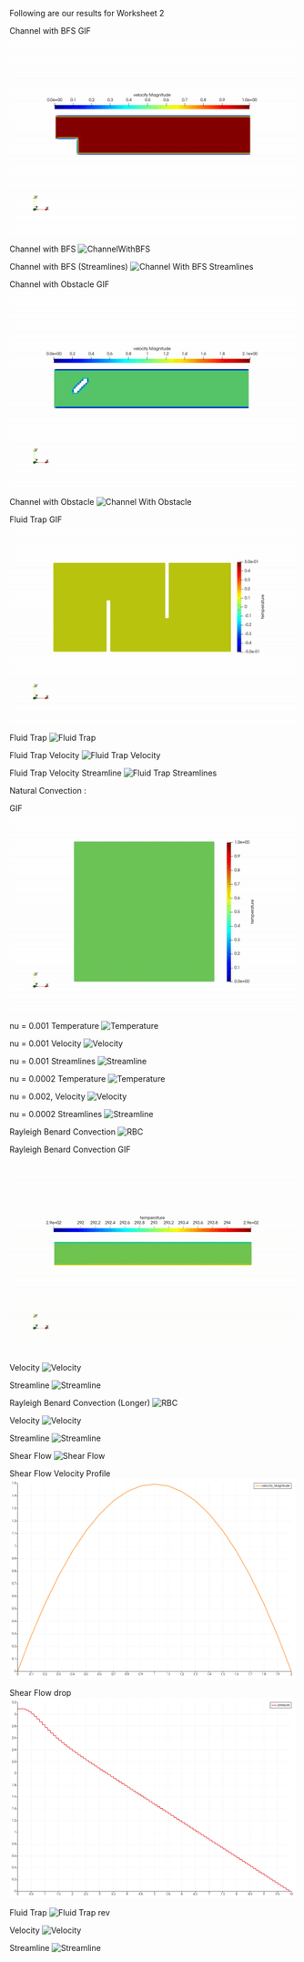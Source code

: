 Following are our results for Worksheet 2

Channel with BFS GIF
![ChannelWithBFS](/docs/images/chwbfs.gif)

Channel with BFS
![ChannelWithBFS](/docs/images/ChannelWithBFS.png)

Channel with BFS (Streamlines)
![Channel With BFS Streamlines](/docs/images/ChannelWithBFSstreamlines.png)

Channel with Obstacle GIF
![ChannelWithObstacle](/docs/images/obs.gif)

Channel with Obstacle
![Channel With Obstacle](/docs/images/ChannelWithObstacle.png)

Fluid Trap GIF
![Fluid Trap](/docs/images/ft.gif)

Fluid Trap
![Fluid Trap](/docs/images/Fluidtrap.png)

Fluid Trap Velocity
![Fluid Trap Velocity](/docs/images/Fluidtrapvel.png)

Fluid Trap Velocity Streamline
![Fluid Trap Streamlines](/docs/images/Fluidtrapvelsl.png)

Natural Convection : 

GIF
![NC](/docs/images/nc.gif)

nu = 0.001
Temperature
![Temperature](/docs/images/NC_0.001_temp.png)

nu = 0.001
Velocity
![Velocity](/docs/images/NC_0.001_vel.png)

nu = 0.001
Streamlines
![Streamline](/docs/images/NC_0.001_sl.png)

nu = 0.0002
Temperature
![Temperature](/docs/images/NC_0.0002_temp.png)


nu = 0.002,
Velocity
![Velocity](/docs/images/NC_0.0002_vel.png)

nu = 0.0002
Streamlines
![Streamline](/docs/images/NC_0.0002_sl.png)

Rayleigh Benard Convection
![RBC](/docs/images/RBC.png)

Rayleigh Benard Convection GIF
![RBC](/docs/images/rbc.gif)

Velocity
![Velocity](/docs/images/RBC_Vel.png)

Streamline
![Streamline](/docs/images/RBC_sl.png)

Rayleigh Benard Convection (Longer)
![RBC](/docs/images/RBC_long.png)

Velocity
![Velocity](/docs/images/RBC_long_Vel.png)

Streamline
![Streamline](/docs/images/RBC_long_sl.png)

Shear Flow
![Shear Flow](/docs/images/Shearflow.png)

Shear Flow Velocity Profile
![Velocity Profile](/docs/images/Shearflowvelprofile.png)

Shear Flow drop
![Drop](/docs/images/Shearflowdp.png)

Fluid Trap
![Fluid Trap rev](/docs/images/fluidtrap_rev.png)

Velocity
![Velocity](/docs/images/fluidtrap_rev_vel.png)

Streamline
![Streamline](/docs/images/fluidtrap_rev_sl.png)
